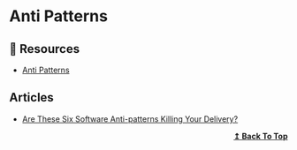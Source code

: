 # Anti Patterns

## 📘 Resources
- [Anti Patterns](https://deviq.com/antipatterns/antipatterns-overview) 

## Articles
- [Are These Six Software Anti-patterns Killing Your Delivery?](https://medium.com/expedia-group-tech/six-software-anti-patterns-that-kill-your-delivery-4fed09cc1a2b)

<div align="right">
  <b><a href="#contents">↥ Back To Top</a></b>
</div>
